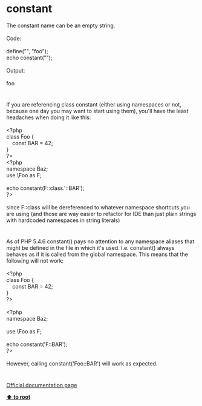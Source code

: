 # constant




<div class="phpcode"><span class="html">
The constant name can be an empty string.<br><br>Code:<br><br>define(&quot;&quot;, &quot;foo&quot;);<br>echo constant(&quot;&quot;);<br><br>Output:<br><br>foo</span>
</div>
  

#


<div class="phpcode"><span class="html">
If you are referencing class constant (either using namespaces or not, because one day you may want to start using them), you&apos;ll have the least headaches when doing it like this:<br><br><span class="default">&lt;?php<br></span><span class="keyword">class </span><span class="default">Foo </span><span class="keyword">{<br>&#xA0; &#xA0; const </span><span class="default">BAR </span><span class="keyword">= </span><span class="default">42</span><span class="keyword">;<br>}<br></span><span class="default">?&gt;<br>&lt;?php<br></span><span class="keyword">namespace </span><span class="default">Baz</span><span class="keyword">;<br>use \</span><span class="default">Foo </span><span class="keyword">as </span><span class="default">F</span><span class="keyword">;<br><br>echo </span><span class="default">constant</span><span class="keyword">(</span><span class="default">F</span><span class="keyword">::class.</span><span class="string">&apos;::BAR&apos;</span><span class="keyword">);<br></span><span class="default">?&gt;<br></span><br>since F::class will be dereferenced to whatever namespace shortcuts you are using (and those are way easier to refactor for IDE than just plain strings with hardcoded namespaces in string literals)</span>
</div>
  

#


<div class="phpcode"><span class="html">
As of PHP 5.4.6 constant() pays no attention to any namespace aliases that might be defined in the file in which it&apos;s used. I.e. constant() always behaves as if it is called from the global namespace. This means that the following will not work:<br><br><span class="default">&lt;?php<br></span><span class="keyword">class </span><span class="default">Foo </span><span class="keyword">{<br>&#xA0; &#xA0; const </span><span class="default">BAR </span><span class="keyword">= </span><span class="default">42</span><span class="keyword">;<br>}<br></span><span class="default">?&gt;<br></span><br><span class="default">&lt;?php<br></span><span class="keyword">namespace </span><span class="default">Baz</span><span class="keyword">;<br><br>use \</span><span class="default">Foo </span><span class="keyword">as </span><span class="default">F</span><span class="keyword">;<br><br>echo </span><span class="default">constant</span><span class="keyword">(</span><span class="string">&apos;F::BAR&apos;</span><span class="keyword">);<br></span><span class="default">?&gt;<br></span><br>However, calling constant(&apos;Foo::BAR&apos;) will work as expected.</span>
</div>
  

#

[Official documentation page](https://www.php.net/manual/en/function.constant.php)

**[⬆ to root](/)**